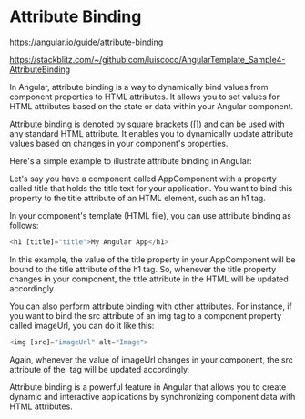 # Attribute Binding

https://angular.io/guide/attribute-binding

https://stackblitz.com/~/github.com/luiscoco/AngularTemplate_Sample4-AttributeBinding

In Angular, attribute binding is a way to dynamically bind values from component properties to HTML attributes. It allows you to set values for HTML attributes based on the state or data within your Angular component.

Attribute binding is denoted by square brackets ([]) and can be used with any standard HTML attribute. It enables you to dynamically update attribute values based on changes in your component's properties.

Here's a simple example to illustrate attribute binding in Angular:

Let's say you have a component called AppComponent with a property called title that holds the title text for your application. You want to bind this property to the title attribute of an HTML element, such as an h1 tag.

In your component's template (HTML file), you can use attribute binding as follows:
  
```typescript
<h1 [title]="title">My Angular App</h1>
```

In this example, the value of the title property in your AppComponent will be bound to the title attribute of the h1 tag. So, whenever the title property changes in your component, the title attribute in the HTML will be updated accordingly.

You can also perform attribute binding with other attributes. For instance, if you want to bind the src attribute of an img tag to a component property called imageUrl, you can do it like this:
  
```typescript
<img [src]="imageUrl" alt="Image">
```

Again, whenever the value of imageUrl changes in your component, the src attribute of the <img> tag will be updated accordingly.

Attribute binding is a powerful feature in Angular that allows you to create dynamic and interactive applications by synchronizing component data with HTML attributes.
